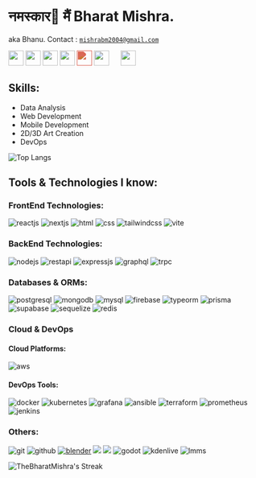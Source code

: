 # नमस्कार🙏 मैं Bharat Mishra.

aka Bhanu. Contact : [`mishrabm2004@gmail.com`](mailto:mishrabm2004@gmail.com)

[<img src="https://cdn.svgporn.com/logos/twitter.svg" width="30vw"/>](https://twitter.com/TheBharatMishra/)
[<img src="https://cdn.svgporn.com/logos/linkedin-icon.svg" width="30vw"/>](https://www.linkedin.com/in/thebharatmishra)
[<img src="https://cdn4.iconfinder.com/data/icons/logos-and-brands/512/27_Artstation_logo_logos-512.png" width="30vw"/>](https://thebharatmishra.artstation.com/)
[<img src="https://cdn.svgporn.com/logos/youtube-icon.svg" width="30vw"/>](https://www.youtube.com/@thebharatmishra)
[<img style="filter: invert(48%) sepia(13%) saturate(3200%) hue-rotate(320deg) brightness(95%) contrast(80%);
" src="https://static.itch.io/images/itchio-textless-black.svg" width="30vw"/>](https://bhanudev.itch.io)
[<img src="https://cdn4.iconfinder.com/data/icons/logos-and-brands/512/189_Kaggle_logo_logos-512.png" width="30vw"/>](https://www.kaggle.com/thebharatmishra)
[<img src="https://cdn.worldvectorlogo.com/logos/hackerone.svg" width="15vw"/>](https://bhanudev.itch.io)
[<img src="https://logos.bugcrowdusercontent.com/logos/ef74/d1fa/62a5b64c/3809e0af42850a579f02c3434743e3ca_bugcrowd__1_.png" width="30vw"/>](https://bugcrowd.com/8hanu)

<!-- [<img src="https://cdn4.iconfinder.com/data/icons/logos-and-brands/512/189_Kaggle_logo_logos-512.png" width="30vw"/>](https://bhanudev.itch.io) -->

<!--
[![artstation](https://img.shields.io/badge/ArtStation-00162A?style=for-the-badge&logo=ArtStation&logoColor=white)](https://thebharatmishra.artstation.com/)
[![linkedin](https://cdn.svgporn.com/logos/linkedin-icon.svg)](https://www.linkedin.com/in/thebharatmishra)
[![twitter](https://img.shields.io/badge/Twitter-1DA1F2?style=for-the-badge&logo=twitter&logoColor=white)](https://twitter.com/bhanuarchive)
[![youtube](https://cdn.svgporn.com/logos/youtube-icon.svg)](https://www.youtube.com/@thebharatmishra)
[![itch.io](https://img.shields.io/badge/Itch.io-FA5C5C?style=for-the-badge&logo=itchdotio&logoColor=white)](https://bhanudev.itch.io/)
[![kaggle](https://img.shields.io/badge/Kaggle-20BEFF?style=for-the-badge&logo=Kaggle&logoColor=white)](https://www.kaggle.com/thebharatmishra) -->

## Skills:

- Data Analysis
- Web Development<!-- - [Web Projects I made.](https://thebharatmishra.github.io/projects/web) -->
- Mobile Development<!-- - [Mobile applications I developed.](https://thebharatmishra.github.io/projects/mobile) -->
- 2D/3D Art Creation<!-- - [I host my art stuff in artstation.](https://thebharatmishra.artstation.com/) -->
- DevOps
<!-- ![Bharat's GitHub stats](https://github-readme-stats.vercel.app/api?username=thebharatmishra&show_icons=true&theme=dark) -->

![Top Langs](https://github-readme-stats.vercel.app/api/top-langs/?username=thebharatmishra&layout=donut&theme=radical)

<!-- ## Languages : -->
<!-- ![typescript](https://img.shields.io/badge/TypeScript-3178C6.svg?style=for-the-badge&logo=TypeScript&logoColor=white)
![javascript](https://img.shields.io/badge/JavaScript-F7DF1E.svg?style=for-the-badge&logo=JavaScript&logoColor=black)
![python](https://img.shields.io/badge/Python-3776AB.svg?style=for-the-badge&logo=Python&logoColor=white)
![c](https://img.shields.io/badge/C-A8B9CC.svg?style=for-the-badge&logo=C&logoColor=black)
![c++](https://img.shields.io/badge/C++-00599C.svg?style=for-the-badge&logo=C++&logoColor=white)
![rust](https://img.shields.io/badge/Rust-000000.svg?style=for-the-badge&logo=Rust&logoColor=white) -->

## Tools & Technologies I know:

### FrontEnd Technologies:

![reactjs](https://img.shields.io/badge/React-61DAFB.svg?style=for-the-badge&logo=React&logoColor=black)
![nextjs](https://img.shields.io/badge/Next.js-000000.svg?style=for-the-badge&logo=nextdotjs&logoColor=white)
![html](https://img.shields.io/badge/HTML5-E34F26.svg?style=for-the-badge&logo=HTML5&logoColor=white)
![css](https://img.shields.io/badge/CSS3-1572B6.svg?style=for-the-badge&logo=CSS3&logoColor=white)
![tailwindcss](https://img.shields.io/badge/Tailwind%20CSS-06B6D4.svg?style=for-the-badge&logo=Tailwind-CSS&logoColor=white)
![vite](https://img.shields.io/badge/Vite-646CFF.svg?style=for-the-badge&logo=Vite&logoColor=white)

<!-- - ReactJS
- NextJS
- HTML/CSS
- TailwindCSS
- Vite -->

### BackEnd Technologies:

![nodejs](https://img.shields.io/badge/Node.js-339933.svg?style=for-the-badge&logo=nodedotjs&logoColor=white)
![restapi](https://img.shields.io/badge/restapi-009F74?style=for-the-badge&logo=GraphQL&logoColor=white)
![expressjs](https://img.shields.io/badge/Express-000000.svg?style=for-the-badge&logo=Express&logoColor=white)
![graphql](https://img.shields.io/badge/GraphQL-E10098.svg?style=for-the-badge&logo=GraphQL&logoColor=white)
![trpc](https://img.shields.io/badge/tRPC-2596BE.svg?style=for-the-badge&logo=tRPC&logoColor=white)

<!--
- Nodejs/ExpressJS
- GraphQL
- RestAPI
- tRPC -->

### Databases & ORMs:

![postgresql](https://img.shields.io/badge/PostgreSQL-4169E1.svg?style=for-the-badge&logo=PostgreSQL&logoColor=white)
![mongodb](https://img.shields.io/badge/MongoDB-47A248.svg?style=for-the-badge&logo=MongoDB&logoColor=white)
![mysql](https://img.shields.io/badge/MySQL-4479A1.svg?style=for-the-badge&logo=MySQL&logoColor=white)
![firebase](https://img.shields.io/badge/Firebase-FFCA28.svg?style=for-the-badge&logo=Firebase&logoColor=black)
![typeorm](https://img.shields.io/badge/Typeform-262627.svg?style=for-the-badge&logo=Typeform&logoColor=white)
![prisma](https://img.shields.io/badge/Prisma-2D3748.svg?style=for-the-badge&logo=Prisma&logoColor=white)
![supabase](https://img.shields.io/badge/Supabase-3FCF8E.svg?style=for-the-badge&logo=Supabase&logoColor=white)
![sequelize](https://img.shields.io/badge/Sequelize-52B0E7.svg?style=for-the-badge&logo=Sequelize&logoColor=white)
![redis](https://img.shields.io/badge/Redis-DC382D.svg?style=for-the-badge&logo=Redis&logoColor=white)

<!--
- PostgreSQL
- MongoDB
- MySQL- [A CRUD app which uses it in the backend.](https://github.com/TheBharatMishra/cuddly-sniffle.git)
- Firebase Realtime Database / Firestore
- ORM: TypeORM, Prisma, Sequelize -->

### Cloud & DevOps

#### Cloud Platforms:

![aws](https://img.shields.io/badge/Amazon%20AWS-232F3E.svg?style=for-the-badge&logo=Amazon-AWS&logoColor=white)

<!-- ![azure](https://img.shields.io/badge/Microsoft%20Azure-0078D4.svg?style=for-the-badge&logo=Microsoft-Azure&logoColor=white) -->

<!-- - Amazon Web Services (AWS) -->
<!-- - Microsoft Azure -->

#### DevOps Tools:

![docker](https://img.shields.io/badge/Docker-2496ED.svg?style=for-the-badge&logo=Docker&logoColor=white)
![kubernetes](https://img.shields.io/badge/Kubernetes-326CE5.svg?style=for-the-badge&logo=Kubernetes&logoColor=white)
![grafana](https://img.shields.io/badge/Grafana-F46800.svg?style=for-the-badge&logo=Grafana&logoColor=white)
![ansible](https://img.shields.io/badge/Ansible-EE0000.svg?style=for-the-badge&logo=Ansible&logoColor=white)
![terraform](https://img.shields.io/badge/Terraform-7B42BC.svg?style=for-the-badge&logo=Terraform&logoColor=white)
![prometheus](https://img.shields.io/badge/Prometheus-E6522C.svg?style=for-the-badge&logo=Prometheus&logoColor=white)
![jenkins](https://img.shields.io/badge/Jenkins-D24939.svg?style=for-the-badge&logo=Jenkins&logoColor=white)

<!-- Docker, Kubernetes, Ansible, Jenkins, Prometheus, Grafana, Terraform. -->

### Others:

![git](https://img.shields.io/badge/Git-F05032.svg?style=for-the-badge&logo=Git&logoColor=white)
![github](https://img.shields.io/badge/GitHub-181717.svg?style=for-the-badge&logo=GitHub&logoColor=white)
[![blender](https://img.shields.io/badge/Blender-F5792A.svg?style=for-the-badge&logo=Blender&logoColor=white)](https://thebharatmishra.artstation.com/)
![](https://img.shields.io/badge/GIMP-5C5543.svg?style=for-the-badge&logo=GIMP&logoColor=white)
![](https://img.shields.io/badge/Inkscape-000000.svg?style=for-the-badge&logo=Inkscape&logoColor=white)
![godot](https://img.shields.io/badge/Godot%20Engine-478CBF.svg?style=for-the-badge&logo=Godot-Engine&logoColor=white)
![kdenlive](https://img.shields.io/badge/Kdenlive-527EB2.svg?style=for-the-badge&logo=Kdenlive&logoColor=white)
![lmms](https://img.shields.io/badge/LMMS-10B146.svg?style=for-the-badge&logo=LMMS&logoColor=white)

<!--
- Git / Github - [Here's my profile.](https://github.com/TheBharatMishra/)
- Blender3D - [All the artwork I did is posted here.](https://thebharatmishra.artstation.com/)
- Godot - Game Engine - [Browse the games I made using this software.](https://bhanudev.itch.io/)
- GIMP/Inkscape - [Thumbnails I make using these](https://www.youtube.com/@bhanuarchive)
- LMMS - [Checkout my music stuff. ](https://www.youtube.com/playlist?list=PLxafWB9qtaFQhlo7XpTQviM0l05zyuthM)
- Kdenlive - [Edited videos are here.](https://www.youtube.com/@bhanuarchive) -->

![TheBharatMishra's Streak](https://github-readme-streak-stats.herokuapp.com/?user=TheBharatMishra&theme=radical&hide_border=true)

## <!-- ## Projects -->
